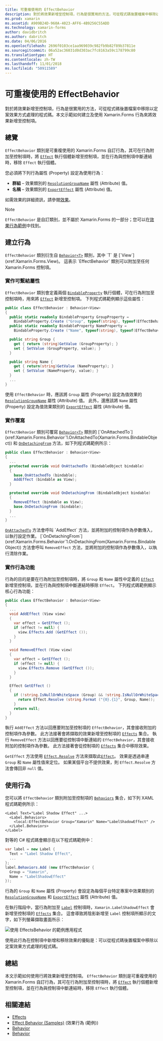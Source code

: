 ```yaml
---
title: 可重複使用的 EffectBehavior
description: 對於將效果新增至控制項，行為是很實用的方法，可從程式碼後置檔案中移除以定案效果方式處理的程式碼。 本文示範如何建立及使用 Xamarin.Forms 行為來將效果新增至控制項。
ms.prod: xamarin
ms.assetid: A909B24D-960A-4023-AFF6-4B9256C55ADD
ms.technology: xamarin-forms
author: davidbritch
ms.author: dabritch
ms.date: 04/06/2016
ms.openlocfilehash: 2696f0103ce1aa969039c982fb9b82f89b37811e
ms.sourcegitcommit: 06a52ac36031d0d303ac7fc8163a59c178799c80
ms.translationtype: HT
ms.contentlocale: zh-TW
ms.lasthandoff: 11/01/2018
ms.locfileid: "50911589"
---
```

# <a name="reusable-effectbehavior"></a>可重複使用的 EffectBehavior

對於將效果新增至控制項，行為是很實用的方法，可從程式碼後置檔案中移除以定案效果方式處理的程式碼。本文示範如何建立及使用 Xamarin.Forms 行為來將效果新增至控制項。

## <a name="overview"></a>總覽

`EffectBehavior` 類別是可重複使用的 Xamarin.Forms 自訂行為，其可在行為附加至控制項時，將 [`Effect`](xref:Xamarin.Forms.Effect) 執行個體新增至控制項，並在行為與控制項中斷連結時，移除 `Effect` 執行個體。

您必須將下列行為屬性 (Property) 設定為使用行為：

- **群組** – 效果類別的 [`ResolutionGroupName`](xref:Xamarin.Forms.ResolutionGroupNameAttribute) 屬性 (Attribute) 值。
- **名稱** – 效果類別的 [`ExportEffect`](xref:Xamarin.Forms.ExportEffectAttribute) 屬性 (Attribute) 值。

如需效果的詳細資訊，請參閱[效果](~/xamarin-forms/app-fundamentals/effects/index.md)。

> [!NOTE]
> `EffectBehavior` 是自訂類別，並不屬於 Xamarin.Forms 的一部分；您可以在[效果行為範例](https://developer.xamarin.com/samples/xamarin-forms/behaviors/effectbehavior/)中找到。

## <a name="creating-the-behavior"></a>建立行為

`EffectBehavior` 類別衍生自 [`Behavior<T>`](xref:Xamarin.Forms.Behavior`1) 類別，其中 `T` 是 [`View`](xref:Xamarin.Forms.View)。 這表示 `EffectBehavior` 類別可以附加至任何 Xamarin.Forms 控制項。

### <a name="implementing-bindable-properties"></a>實作可繫結屬性

`EffectBehavior` 類別會定義兩個 [`BindableProperty`](xref:Xamarin.Forms.BindableProperty) 執行個體，可在行為附加至控制項時，用來將 [`Effect`](xref:Xamarin.Forms.Effect) 新增至控制項。 下列程式碼範例顯示這些屬性：

```csharp
public class EffectBehavior : Behavior<View>
{
  public static readonly BindableProperty GroupProperty =
    BindableProperty.Create ("Group", typeof(string), typeof(EffectBehavior), null);
  public static readonly BindableProperty NameProperty =
    BindableProperty.Create ("Name", typeof(string), typeof(EffectBehavior), null);

  public string Group {
    get { return (string)GetValue (GroupProperty); }
    set { SetValue (GroupProperty, value); }
  }

  public string Name {
    get { return(string)GetValue (NameProperty); }
    set { SetValue (NameProperty, value); }
  }
  ...
}
```

使用 `EffectBehavior` 時，應該將 `Group` 屬性 (Property) 設定為值效果的 [`ResolutionGroupName`](xref:Xamarin.Forms.ResolutionGroupNameAttribute) 屬性 (Attribute) 值。 此外，還應該將 `Name` 屬性 (Property) 設定為值效果類別的 [`ExportEffect`](xref:Xamarin.Forms.ExportEffectAttribute) 屬性 (Attribute) 值。

### <a name="implementing-the-overrides"></a>實作覆寫

`EffectBehavior` 類別可覆寫 [`Behavior<T>`](xref:Xamarin.Forms.Behavior`1) 類別的 [`OnAttachedTo`](xref:Xamarin.Forms.Behavior`1.OnAttachedTo(Xamarin.Forms.BindableObject)) 和 [`OnDetachingFrom`](xref:Xamarin.Forms.Behavior`1.OnDetachingFrom(Xamarin.Forms.BindableObject)) 方法，如下列程式碼範例所示：

```csharp
public class EffectBehavior : Behavior<View>
{
  ...
  protected override void OnAttachedTo (BindableObject bindable)
  {
    base.OnAttachedTo (bindable);
    AddEffect (bindable as View);
  }

  protected override void OnDetachingFrom (BindableObject bindable)
  {
    RemoveEffect (bindable as View);
    base.OnDetachingFrom (bindable);
  }
  ...
}
```

[`OnAttachedTo`](xref:Xamarin.Forms.Behavior`1.OnAttachedTo(Xamarin.Forms.BindableObject)) 方法會呼叫 `AddEffect` 方法，並將附加的控制項作為參數傳入，以執行設定作業。 [`OnDetachingFrom`](xref:Xamarin.Forms.Behavior`1.OnDetachingFrom(Xamarin.Forms.BindableObject)) 方法會呼叫 `RemoveEffect` 方法，並將附加的控制項作為參數傳入，以執行清除作業。

### <a name="implementing-the-behavior-functionality"></a>實作行為功能

行為的目的是要在行為附加至控制項時，將 `Group` 和 `Name` 屬性中定義的 [`Effect`](xref:Xamarin.Forms.Effect) 新增至控制項，並在行為與控制項中斷連結時移除 `Effect`。 下列程式碼範例顯示核心行為功能：

```csharp
public class EffectBehavior : Behavior<View>
{
  ...
  void AddEffect (View view)
  {
    var effect = GetEffect ();
    if (effect != null) {
      view.Effects.Add (GetEffect ());
    }
  }

  void RemoveEffect (View view)
  {
    var effect = GetEffect ();
    if (effect != null) {
      view.Effects.Remove (GetEffect ());
    }
  }

  Effect GetEffect ()
  {
    if (!string.IsNullOrWhiteSpace (Group) && !string.IsNullOrWhiteSpace (Name)) {
      return Effect.Resolve (string.Format ("{0}.{1}", Group, Name));
    }
    return null;
  }
}
```

執行 `AddEffect` 方法以回應要附加至控制項的 `EffectBehavior`，其會接收附加的控制項作為參數。 此方法接著會將擷取的效果新增至控制項的 [`Effects`](xref:Xamarin.Forms.Element.Effects) 集合。 執行 `RemoveEffect` 方法以回應要從控制項中斷連結的 `EffectBehavior`，其會接收附加的控制項作為參數。 此方法接著會從控制項的 [`Effects`](xref:Xamarin.Forms.Element.Effects) 集合中移除效果。

`GetEffect` 方法使用 [`Effect.Resolve`](xref:Xamarin.Forms.Effect.Resolve(System.String)) 方法來擷取此[`Effect`](xref:Xamarin.Forms.Effect)。 效果是透過串連 `Group` 和 `Name` 屬性值來定位。 如果某個平台不提供效果，則 `Effect.Resolve` 方法會傳回非 `null` 值。

## <a name="consuming-the-behavior"></a>使用行為

您可以將 `EffectBehavior` 類別附加至控制項的 [`Behaviors`](xref:Xamarin.Forms.VisualElement.Behaviors) 集合，如下列 XAML 程式碼範例所示：

```xaml
<Label Text="Label Shadow Effect" ...>
  <Label.Behaviors>
    <local:EffectBehavior Group="Xamarin" Name="LabelShadowEffect" />
  </Label.Behaviors>
</Label>
```

對等的 C# 程式碼會顯示在以下程式碼範例中：

```csharp
var label = new Label {
  Text = "Label Shadow Effect",
  ...
};
label.Behaviors.Add (new EffectBehavior {
  Group = "Xamarin",
  Name = "LabelShadowEffect"
});
```

行為的 `Group` 和 `Name` 屬性 (Property) 會設定為每個平台特定專案中效果類別的 [`ResolutionGroupName`](xref:Xamarin.Forms.ResolutionGroupNameAttribute) 和 [`ExportEffect`](xref:Xamarin.Forms.ExportEffectAttribute) 屬性 (Attribute) 值。

在執行階段中，當行為附加至 [`Label`](xref:Xamarin.Forms.Label) 控制項時，`Xamarin.LabelShadowEffect` 會新增至控制項的 [`Effects`](xref:Xamarin.Forms.Element.Effects) 集合。 這會導致將陰影新增至 `Label` 控制項所顯示的文字，如下列螢幕擷取畫面所示：

![](effect-behavior-images/screenshots.png "使用 EffectsBehavior 的範例應用程式")

使用此行為在控制項中新增和移除效果的優點是：可以從程式碼後置檔案中移除以定案效果方式處理的程式碼。

## <a name="summary"></a>總結

本文示範如何使用行將效果新增至控制項。 `EffectBehavior` 類別是可重複使用的 Xamarin.Forms 自訂行為，其可在行為附加至控制項時，將 [`Effect`](xref:Xamarin.Forms.Effect) 執行個體新增至控制項，並在行為與控制項中斷連結時，移除 `Effect` 執行個體。


## <a name="related-links"></a>相關連結

- [Effects](~/xamarin-forms/app-fundamentals/effects/index.md)
- [Effect Behavior (Samples)](https://developer.xamarin.com/samples/xamarin-forms/behaviors/effectbehavior/) (效果行為 (範例))
- [Behavior](xref:Xamarin.Forms.Behavior)
- [Behavior<T>](xref:Xamarin.Forms.Behavior`1)
